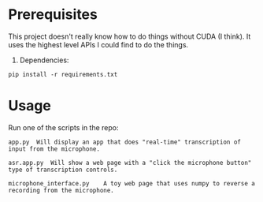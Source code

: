# Prerequisites

This project doesn't really know how to do things without CUDA (I think).
It uses the highest level APIs I could find to do the things.

1. Dependencies:
```script
pip install -r requirements.txt

```

# Usage

Run one of the scripts in the repo:

    app.py  Will display an app that does "real-time" transcription of input from the microphone.

    asr.app.py  Will show a web page with a "click the microphone button" type of transcription controls.

    microphone_interface.py    A toy web page that uses numpy to reverse a recording from the microphone.


